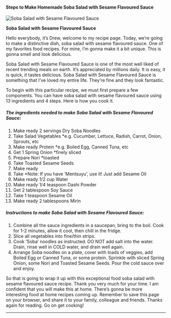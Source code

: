             

#### Steps to Make Homemade Soba Salad with Sesame Flavoured Sauce

![Soba Salad with Sesame Flavoured Sauce](https://img-global.cpcdn.com/recipes/9af210f5de7f362b/751x532cq70/soba-salad-with-sesame-flavoured-sauce-recipe-main-photo.jpg)

**Soba Salad with Sesame Flavoured Sauce**

Hello everybody, it’s Drew, welcome to my recipe page. Today, we’re going to make a distinctive dish, soba salad with sesame flavoured sauce. One of my favorites food recipes. For mine, I’m gonna make it a bit unique. This is gonna smell and look delicious.

Soba Salad with Sesame Flavoured Sauce is one of the most well liked of recent trending meals on earth. It’s appreciated by millions daily. It is easy, it is quick, it tastes delicious. Soba Salad with Sesame Flavoured Sauce is something that I’ve loved my entire life. They’re fine and they look fantastic.

To begin with this particular recipe, we must first prepare a few components. You can have soba salad with sesame flavoured sauce using 13 ingredients and 4 steps. Here is how you cook it.

##### The ingredients needed to make Soba Salad with Sesame Flavoured Sauce:

1.  Make ready 2 servings Dry Soba Noodles
2.  Take Salad Vegetables \*e.g. Cucumber, Lettuce, Radish, Carrot, Onion, Sprouts, etc
3.  Make ready Protein \*e.g. Boiled Egg, Canned Tuna, etc
4.  Get 1 Spring Onion \*finely sliced
5.  Prepare Nori \*toasted
6.  Take Toasted Sesame Seeds
7.  Make ready <Sauce Ingredients>
8.  Take \*Note: If you have ‘Mentsuyu’, use it! Just add Sesame Oil
9.  Make ready 1/2 cup Water
10.  Make ready 1/4 teaspoon Dashi Powder
11.  Get 2 tablespoon Soy Sauce
12.  Take 1 teaspoon Sesame Oil
13.  Make ready 2 tablespoons Mirin

##### Instructions to make Soba Salad with Sesame Flavoured Sauce:

1.  Combine all the sauce ingredients in a saucepan, bring to the boil. Cook for 1-2 minutes, allow it cool, then chill in the fridge.
2.  Slice all vegetables into fine/thin strips.
3.  Cook ‘Soba’ noodles as instructed. DO NOT add salt into the water. Drain, rinse well in COLD water, and drain well again.
4.  Arrange Soba noodles on a plate, cover with loads of veggies, add Boiled Egg or Canned Tuna, or some protein. Sprinkle with sliced Spring Onion, some Nori and Toasted Sesame Seeds. Pour the cold sauce over and enjoy.

So that is going to wrap it up with this exceptional food soba salad with sesame flavoured sauce recipe. Thank you very much for your time. I am confident that you will make this at home. There’s gonna be more interesting food at home recipes coming up. Remember to save this page on your browser, and share it to your family, colleague and friends. Thanks again for reading. Go on get cooking!

* * *